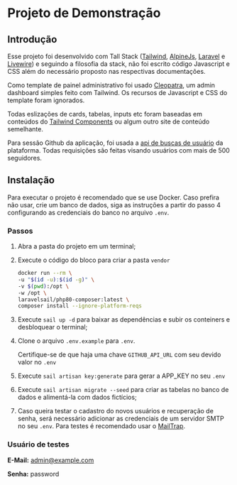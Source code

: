 # Projeto de Demonstração
## Introdução
Esse projeto foi desenvolvido com Tall Stack ([Tailwind](https://tailwindcss.com/), [AlpineJs](https://alpinejs.dev/), [Laravel](http://laravel.com) e [Livewire](https://laravel-livewire.com)) e seguindo a filosofia da stack, não foi escrito código Javascript e CSS além do necessário proposto nas respectivas documentações.

Como template de painel administrativo foi usado [Cleopatra](https://moesaid.github.io/cleopatra/), um admin dashboard simples feito com Tailwind. Os recursos de Javascript e CSS do template foram ignorados.

Todas eslizações de cards, tabelas, inputs etc foram baseadas em conteúdos do [Tailwind Components](https://tailwindcomponents.com/) ou algum outro site de conteúdo semelhante.

Para sessão Github da aplicação, foi usada a [api de buscas de usuário](https://docs.github.com/en/rest/reference/search#search-users) da plataforma. Todas requisições são feitas visando usuários com mais de 500 seguidores. 
## Instalação

Para executar o projeto é recomendado que se use Docker. Caso prefira não usar, crie um banco de dados, siga as instruções a partir do passo 4 configurando as credenciais do banco no arquivo ```.env```.

### Passos

1. Abra a pasta do projeto em um terminal;
2. Execute o código do bloco para criar a pasta ```vendor```
    ```sh
    docker run --rm \
    -u "$(id -u):$(id -g)" \
    -v $(pwd):/opt \
    -w /opt \
    laravelsail/php80-composer:latest \
    composer install --ignore-platform-reqs
    ```
3. Execute ```sail up -d``` para baixar as dependências e subir os conteiners e desbloquear o terminal;

4. Clone o arquivo ```.env.example``` para ```.env```.

     Certifique-se de que haja uma chave `GITHUB_API_URL` com seu devido valor no `.env`

5. Execute `sail artisan key:generate` para gerar a APP_KEY no seu `.env`

6. Execute `sail artisan migrate --seed` para criar as tabelas no banco de dados e alimentá-la com dados fictícios;

7. Caso queira testar o cadastro do novos usuários e recuperação de senha, será necessário adicionar as credenciais de um servidor SMTP no seu `.env`. Para testes é recomendado usar o [MailTrap](https://mailtrap.io/). 
    
### Usuário de testes
**E-Mail:** admin@example.com

**Senha:** password

